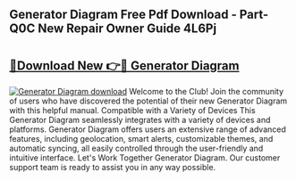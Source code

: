## Generator Diagram Free Pdf Download - Part-Q0C New Repair Owner Guide 4L6Pj

# <h2><a href="http://dfltt68.blite.top/?on=Generator+Diagram">🔗Download New 👉🔴 Generator Diagram</a></h2>

[![Generator Diagram download](https://i.imgur.com/lujVjoI.png)](http://dfltt68.blite.top/?on=Generator+Diagram)
Welcome to the Club! Join the community of users who have discovered the potential of their new Generator Diagram with this helpful manual. Compatible with a Variety of Devices This Generator Diagram seamlessly integrates with a variety of devices and platforms. Generator Diagram offers users an extensive range of advanced features, including geolocation, smart alerts, customizable themes, and automatic syncing, all easily controlled through the user-friendly and intuitive interface. Let's Work Together Generator Diagram. Our customer support team is ready to assist you in any way possible.
